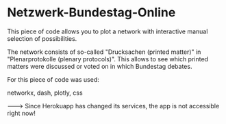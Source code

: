 # Netzwerk-Bundestag-Online


This piece of code allows you to plot a network with interactive manual selection of possibilities.

The network consists of so-called "Drucksachen (printed matter)" in "Plenarprotokolle (plenary protocols)". 
This allows to see which printed matters were discussed or voted on in which Bundestag debates. 

For this piece of code was used:

networkx, dash, plotly, css


---> Since Herokuapp has changed its services, the app is not accessible right now!

